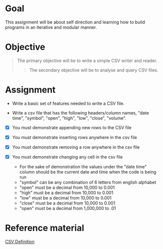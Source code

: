 # Goal

This assignment will be about self direction and learning how to build programs in  an iterative and modular manner.

# Objective

> The primary objective will be to write a simple CSV writer and reader.
>> The secondary objective will be to analyse and query CSV files. 

# Assignment

- Write a basic set of features needed to write a CSV file.

- Write a csv file that has the following headers/column names, "date time", "symbol", "open", "high", "low", "close", "volume".

- [X] You must demonstrate appending new rows to the CSV file

- [X] You must demonstrate inserting rows anywhere in the csv file

- [X] You must demonstrate removing a row anywhere in the csv file

- [X] You must demonstrate changing any cell in the csv file

  - For the sake of demonstration the values under the "date time" column should be the current date and time when the code is being run
  - "symbol" can be any combination of 6 letters from english alphabet
  - "open" must be a decimal from 10,000 to 0.001
  - "high" must be a decimal from 10,000 to 0.001
  - "low" must be a decimal from 10,000 to 0.001
  - "close" must be a decimal from 10,000 to 0.001
  - "open" must be a decimal from 1,000,000 to .01
  
# Reference material

[CSV Definition](https://en.wikipedia.org/wiki/Comma-separated_values)
